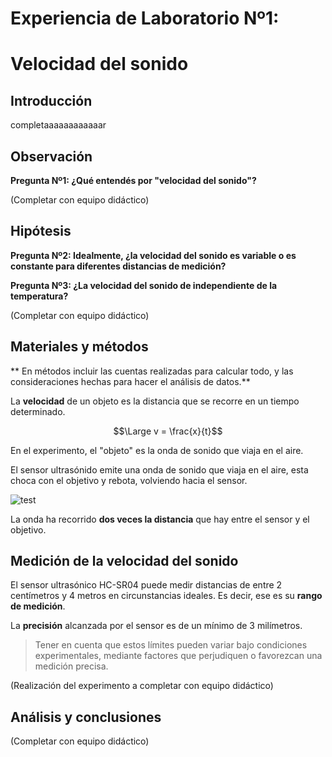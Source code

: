 # Experiencia de Laboratorio Nº1: 

# Velocidad del sonido

## Introducción

completaaaaaaaaaaaar

## Observación

**Pregunta Nº1: ¿Qué entendés por "velocidad del sonido"?**

(Completar con equipo didáctico)

## Hipótesis

**Pregunta Nº2: Idealmente, ¿la velocidad del sonido es variable o es constante para diferentes distancias de medición?**

**Pregunta Nº3: ¿La velocidad del sonido de independiente de la temperatura?**

(Completar con equipo didáctico)

## Materiales y métodos

** En métodos incluir las cuentas realizadas para calcular todo, y las consideraciones hechas para hacer el análisis de datos.**

La **velocidad** de un objeto es la distancia que se recorre en un tiempo determinado.

$$\Large v = \frac{x}{t}$$

En el experimento, el "objeto" es la onda de sonido que viaja en el aire.

El sensor ultrasónido emite una onda de sonido que viaja en el aire, esta choca con el objetivo y rebota, volviendo hacia el sensor.

![test](test.jpg)

La onda ha recorrido **dos veces la distancia** que hay entre el sensor y el objetivo.

## Medición de la velocidad del sonido

El sensor ultrasónico HC-SR04 puede medir distancias de entre 2 centímetros y 4 metros en circunstancias ideales. Es decir, ese es su **rango de medición**.

La **precisión** alcanzada por el sensor es de un mínimo de 3 milímetros.

> Tener en cuenta que estos límites pueden variar bajo condiciones experimentales, mediante factores que perjudiquen o favorezcan una medición precisa.

(Realización del experimento a completar con equipo didáctico)

## Análisis y conclusiones

(Completar con equipo didáctico)

